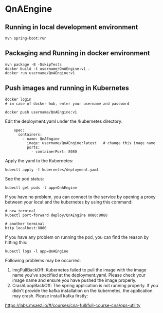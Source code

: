 # QnAEngine

## Running in local development environment

```
mvn spring-boot:run
```

## Packaging and Running in docker environment

```
mvn package -B -DskipTests
docker build -t username/QnAEngine:v1 .
docker run username/QnAEngine:v1
```

## Push images and running in Kubernetes

```
docker login 
# in case of docker hub, enter your username and password

docker push username/QnAEngine:v1
```

Edit the deployment.yaml under the /kubernetes directory:
```
    spec:
      containers:
        - name: QnAEngine
          image: username/QnAEngine:latest   # change this image name
          ports:
            - containerPort: 8080

```

Apply the yaml to the Kubernetes:
```
kubectl apply -f kubernetes/deployment.yaml
```

See the pod status:
```
kubectl get pods -l app=QnAEngine
```

If you have no problem, you can connect to the service by opening a proxy between your local and the kubernetes by using this command:
```
# new terminal
kubectl port-forward deploy/QnAEngine 8080:8080

# another terminal
http localhost:8080
```

If you have any problem on running the pod, you can find the reason by hitting this:
```
kubectl logs -l app=QnAEngine
```

Following problems may be occurred:

1. ImgPullBackOff:  Kubernetes failed to pull the image with the image name you've specified at the deployment.yaml. Please check your image name and ensure you have pushed the image properly.
1. CrashLoopBackOff: The spring application is not running properly. If you didn't provide the kafka installation on the kubernetes, the application may crash. Please install kafka firstly:

https://labs.msaez.io/#/courses/cna-full/full-course-cna/ops-utility

